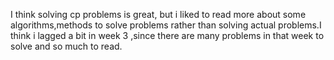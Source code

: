 I think solving cp problems is great, but i liked to read more about some algorithms,methods to solve problems rather than solving actual problems.I think i lagged a bit in week 3 ,since there are many problems in that week to solve and so much to read.
